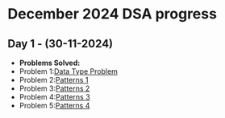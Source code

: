 # December 2024 DSA progress

## Day 1 - (30-11-2024)<br>
- **Problems Solved:**
- Problem 1:[Data Type Problem](https://practice.geeksforgeeks.org/problems/data-type-1666706751/1)
- Problem 2:[Patterns 1](https://www.naukri.com/code360/problems/n-forest_6570177)
- Problem 3:[Patterns 2](https://www.naukri.com/code360/problems/n-2-forest_6570178)
- Problem 4:[Patterns 3](https://www.naukri.com/code360/problems/n-triangles_6573689)
- Problem 5:[Patterns 4](https://www.naukri.com/code360/problems/triangle_6573690)
